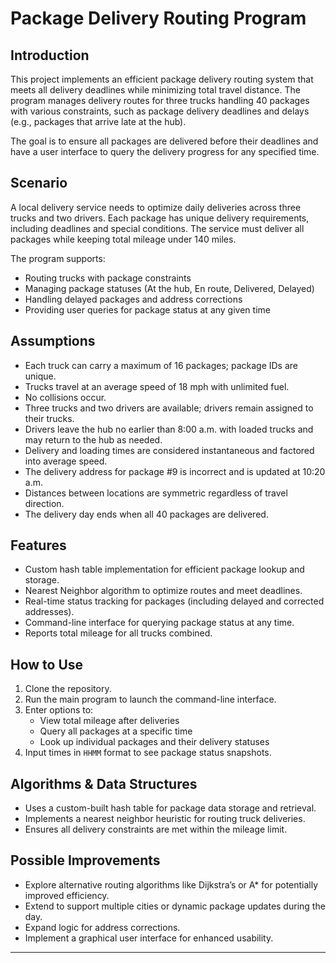 # Package Delivery Routing Program

## Introduction

This project implements an efficient package delivery routing system that meets all delivery deadlines while minimizing total travel distance. The program manages delivery routes for three trucks handling 40 packages with various constraints, such as package delivery deadlines and delays (e.g., packages that arrive late at the hub).

The goal is to ensure all packages are delivered before their deadlines and have a user interface to query the delivery progress for any specified time.

## Scenario

A local delivery service needs to optimize daily deliveries across three trucks and two drivers. Each package has unique delivery requirements, including deadlines and special conditions. The service must deliver all packages while keeping total mileage under 140 miles.

The program supports:
- Routing trucks with package constraints
- Managing package statuses (At the hub, En route, Delivered, Delayed)
- Handling delayed packages and address corrections
- Providing user queries for package status at any given time

## Assumptions

- Each truck can carry a maximum of 16 packages; package IDs are unique.
- Trucks travel at an average speed of 18 mph with unlimited fuel.
- No collisions occur.
- Three trucks and two drivers are available; drivers remain assigned to their trucks.
- Drivers leave the hub no earlier than 8:00 a.m. with loaded trucks and may return to the hub as needed.
- Delivery and loading times are considered instantaneous and factored into average speed.
- The delivery address for package #9 is incorrect and is updated at 10:20 a.m.
- Distances between locations are symmetric regardless of travel direction.
- The delivery day ends when all 40 packages are delivered.

## Features

- Custom hash table implementation for efficient package lookup and storage.
- Nearest Neighbor algorithm to optimize routes and meet deadlines.
- Real-time status tracking for packages (including delayed and corrected addresses).
- Command-line interface for querying package status at any time.
- Reports total mileage for all trucks combined.

## How to Use

1. Clone the repository.
2. Run the main program to launch the command-line interface.
3. Enter options to:
    - View total mileage after deliveries
    - Query all packages at a specific time
    - Look up individual packages and their delivery statuses
4. Input times in `HHMM` format to see package status snapshots.

## Algorithms & Data Structures

- Uses a custom-built hash table for package data storage and retrieval.
- Implements a nearest neighbor heuristic for routing truck deliveries.
- Ensures all delivery constraints are met within the mileage limit.

## Possible Improvements

- Explore alternative routing algorithms like Dijkstra’s or A* for potentially improved efficiency.
- Extend to support multiple cities or dynamic package updates during the day.
- Expand logic for address corrections.
- Implement a graphical user interface for enhanced usability.

---
